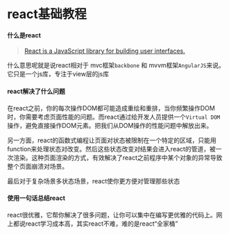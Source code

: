 # react基础教程

#### 什么是react 
> [React is a JavaScript library for building user interfaces.](https://reactjs.org/)

什么意思呢就是说react相对于 mvc框架`backbone` 和 mvvm框架`AngularJS`来说。它只是一个js库，专注于view层的js库

#### react解决了什么问题
在react之前，你的每次操作DOM都可能造成重绘和重排，当你频繁操作DOM时，你需要考虑页面性能的问题。而react通过给开发人员提供一个`Virtual DOM`操作，避免直接操作DOM元素。把我们从DOM操作的性能问题中解放出来。

另一方面，react的函数式编程让页面对状态被限制在一个特定的区域，只能用function来处理状态对改变。然后这些状态改变对结果会进入react的管道，被一次渲染。这种页面渲染的方式，有效解决了react之前程序中某个对象的异常导致整个页面崩溃对场景。

最后对于复杂场景多状态场景，react使你更方便对管理那些状态

#### 使用一句话总结react
react很优雅，它帮你解决了很多问题，让你可以集中在编写更优雅的代码上。网上都说react学习成本高，其实react不难，难的是react“全家桶”
